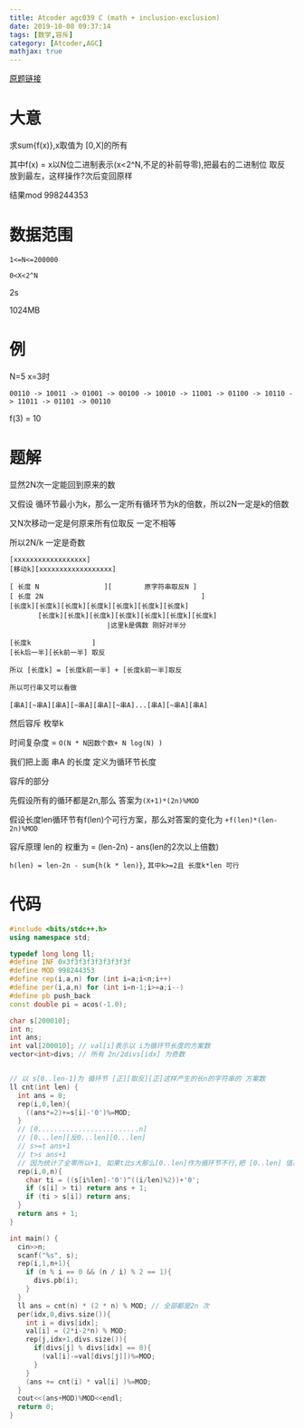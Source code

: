 ```yaml
---
title: Atcoder agc039 C (math + inclusion-exclusion)
date: 2019-10-08 09:37:14
tags: [数学,容斥]
category: [Atcoder,AGC]
mathjax: true
---
```


[原题链接](https://atcoder.jp/contests/agc039/tasks/agc039_c)

# 大意

求sum{f(x)},x取值为 [0,X]的所有

其中f(x) = x以N位二进制表示(x<2^N,不足的补前导零),把最右的二进制位 取反 放到最左，这样操作?次后变回原样

结果mod 998244353

# 数据范围

`1<=N<=200000`

`0<X<2^N`

2s

1024MB

# 例

N=5 x=3时

`00110 -> 10011 -> 01001 -> 00100 -> 10010 -> 11001 -> 01100 -> 10110 -> 11011 -> 01101 -> 00110`

f(3) = 10

# 题解

显然2N次一定能回到原来的数

又假设 循环节最小为k，那么一定所有循环节为k的倍数，所以2N一定是k的倍数

又N次移动一定是何原来所有位取反 一定不相等

所以2N/k 一定是奇数

```
[xxxxxxxxxxxxxxxxxx]
[移动k][xxxxxxxxxxxxxxxxxx]

[ 长度 N                ][        原字符串取反N ]
[ 长度 2N                                       ]
[长度k][长度k][长度k][长度k][长度k][长度k][长度k]
       [长度k][长度k][长度k][长度k][长度k][长度k][长度k]
                        |这里k是偶数 刚好对半分

[长度k               ]
[长k后一半][长k前一半] 取反

所以 [长度k] = [长度k前一半] + [长度k前一半]取反

所以可行串又可以看做

[串A][~串A][串A][~串A][串A][~串A]...[串A][~串A][串A]

```

然后容斥 枚举k

时间复杂度 = `O(N * N因数个数+ N log(N) )` 

我们把上面 串A 的长度 定义为循环节长度

容斥的部分

先假设所有的循环都是2n,那么 答案为`(X+1)*(2n)%MOD`

假设长度len循环节有f(len)个可行方案，那么对答案的变化为 `+f(len)*(len-2n)%MOD`

容斥原理 len的 权重为 = (len-2n) - ans(len的2次以上倍数)

`h(len) = len-2n - sum{h(k * len)}`, `其中k>=2且 长度k*len 可行`

# 代码

```cpp
#include <bits/stdc++.h>
using namespace std;

typedef long long ll;
#define INF 0x3f3f3f3f3f3f3f3f
#define MOD 998244353
#define rep(i,a,n) for (int i=a;i<n;i++)
#define per(i,a,n) for (int i=n-1;i>=a;i--)
#define pb push_back
const double pi = acos(-1.0);

char s[200010];
int n;
int ans;
int val[200010]; // val[i]表示以 i为循环节长度的方案数
vector<int>divs; // 所有 2n/2divs[idx] 为奇数


// 以 s[0..len-1]为 循环节 [正][取反][正]这样产生的长n的字符串的 方案数
ll cnt(int len) {
  int ans = 0;
  rep(i,0,len){
    ((ans*=2)+=s[i]-'0')%=MOD;
  }
  // [0.........................n]
  // [0...len][反0...len][0...len]
  // s>=t ans+1
  // t>s ans+1
  // 因为统计了全零所以+1, 如果t比s大那么[0..len]作为循环节不行,把 [0..len] 值减1可行 所以 全零+1,再-1就是ans
  rep(i,0,n){
    char ti = ((s[i%len]-'0')^((i/len)%2))+'0';
    if (s[i] > ti) return ans + 1;
    if (ti > s[i]) return ans;
  }
  return ans + 1;
}

int main() {
  cin>>n;
  scanf("%s", s);
  rep(i,1,n+1){
    if (n % i == 0 && (n / i) % 2 == 1){
      divs.pb(i);
    }
  }
  ll ans = cnt(n) * (2 * n) % MOD; // 全部都是2n 次
  per(idx,0,divs.size()){
    int i = divs[idx];
    val[i] = (2*i-2*n) % MOD;
    rep(j,idx+1,divs.size()){
      if(divs[j] % divs[idx] == 0){
        (val[i]-=val[divs[j]])%=MOD;
      }
    }
    (ans += cnt(i) * val[i] )%=MOD;
  }
  cout<<(ans+MOD)%MOD<<endl;
  return 0;
}
```
